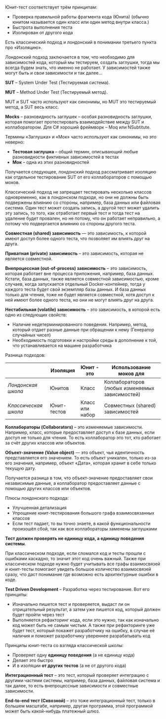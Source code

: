 Юнит-тест соответствует трём принципам:
- Проверка правильной работы фрагмента кода (Юнита) (обычно юнитом называется один класс или один метод внутри класса.)
- Быстрота выполнения теста
- Изолирован от другого кода

Есть классический подход и лондонский в понимании третьего пункта про «Изоляцию».

Лондонский подход заключается в том, что необходимо для зависимостей кода, который мы тестируем, создать заглушки, тогда мы всегда будем знать, что именно не работает. У зависимостей также могут быть и свои зависимости и так далее…

**SUT** – System Under Test (Тестируемая система).

**MUT** – Method Under Test (Тестируемый метод).

MUT и SUT часто используют как синонимы, но MUT это тестируемый метод, а SUT весь класс.

**Mocks** – разновидность заглушек – особая разновидность заглушки, которая помогает протестировать взаимодействие между SUT и коллаборатором. Для C# хороший фреймворк – Moq или NSubtitute.

Термины «Заглушка» и «Мок» часто используют как синонимы, но это неверно:
- **Тестовая заглушка** – общий термин, описывающий любые разновидности фиктивных зависимостей в тестах
- **Мок** – одна из этих разновидностей

Получается следующее, лондонский подход рассматривает изоляцию как отдельное тестирование SUT от его коллабораторов с помощью моков.

Классический подход не запрещает тестировать несколько классов одновременно, как в лондонском подходе, но они не должны быть подвержены влиянию со стороны, например, база данных или файловая система. Один тест может создать запись, а другой тест может удалить эту запись, то того, как отработает первый тест и тогда тест на удаление будет провален, но не потому, что он работает неправильно, а потому что подвергается влиянию со стороны другого теста.

**Совместная (shared) зависимость** — это зависимость, к которой имеют доступ более одного теста, что позволяет им влиять друг на друга.

**Приватная (private) зависимость** – это зависимость, которая не является совместной.

**Внепроцессная (out-of-process) зависимость** – это зависимость, которая работает вне процесса приложения, например, база данных. Кстати, база данных, также является совместной зависимостью, кроме случаев, когда запускается отдельный Docker-контейнер, тогда у каждого теста будет свой экземпляр базы данных. И база данных только для чтения, тоже не будет является совместной, хотя доступ к ней имеют более одного теста, но они не могут влиять друг на друга.

**Нестабильная (volatile) зависимость** – это зависимость, в которой есть одно из следующих свойств:
- Наличие недетерминированного поведения. Например, метод, который отдает разные данные при обращении к нему (Генератор случайных чисел)
- Необходимость подготовки и настройки среды в дополнение к той, что устанавливается на машине разработчика

Разница подходов:

| |**Изоляция**|**Юнит - это**|**Использование моков для**|
|---|---|---|---|
|_Лондонская школа_|Юнитов|Класс|Коллабораторов (любых изменяемых зависимостей)|
|_Классическая школа_|Юнит-тестов|Класс или набор|Совместных (shared) зависимостей|

**Коллабораторы (Collaborators)** – это изменяемые зависимости. Например, класс, которые предоставляет доступ к базе данных, если доступ не только для чтения. То есть коллаборатор это тот, кто работает за счёт других классов или объектов.

**Объект-значение (Value object)** — это объект, чья идентичность представляется его значением. То есть объект уникален, только из-за его значения, например, объект «Дата», которая хранит в себе только текущую дату.

Получается разница в том, что объект-значение предоставляет свои независимые данные, а коллаборатор предоставляет данные с помощью других классов или объектов.

Плюсы лондонского подхода:
- Улучшенная детализация
- Упрощение юнит-тестирования большого графа взаимосвязанных классов
- Если тест падает, то вы точно знаете, в какой функциональности произошёл сбой, так как все коллабораторы заменены заглушками

**Тест должен проверять не единицу кода, а единицу поведения системы**.

При классическом подходе, если сломался код и тесты прошли с ошибками каскадно, то значит этот код очень важный. Также при классическом подходе нужно будет учитывать все графы взаимосвязей и юнит-тесты помогают увидеть большое количество взаимосвязей сразу, что даст понимание где возможно есть архитектурные ошибки в коде.

**Test Driven Development** – Разработка через тестирование. Вот его принципы:
- Изначально пишется тест и проверяется, выдаст ли он отрицательный результат, а затем уже пишется код, который должен будет пройти через тест
- Выполняется рефакторинг кода, если это нужно, так как изначально код может быть не самым чистым. А также при рефакторинге уже будет тест, который покажет разработчику на ошибку, в случае её наличия и поможет разработчику увереннее разрабатывать код

Принципы юнит-теста со взгляда классической школы:
- Проверяет одну **единицу поведения** (а не единицу кода)
- Делает это быстро
- И в изоляции **от других тестов** (а не от другого кода)

**Интеграционный тест** – это тест, который проверяет интеграцию с другими частями системы, например, база данных, файловая система и так далее, то есть внепроцессные зависимости и совместные зависимости.

**End-to-end тест (Сквозной)** – это тоже интеграционный тест, только в большем масштабе, например, другая программа, этой программой может быть какой-нибудь платежный шлюз.